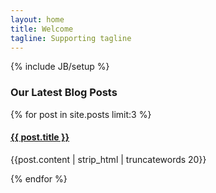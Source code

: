 ```yaml
---
layout: home
title: Welcome
tagline: Supporting tagline
---
```

{% include JB/setup %}
<h3>Our Latest Blog Posts</h3>
<div>
    {% for post in site.posts limit:3 %}
        <h4><a href="{{ BASE_PATH }}{{ post.url }}">{{ post.title }}</a></h4>
        <p>{{post.content | strip_html | truncatewords 20}}</p>
    {% endfor %}
</div>

